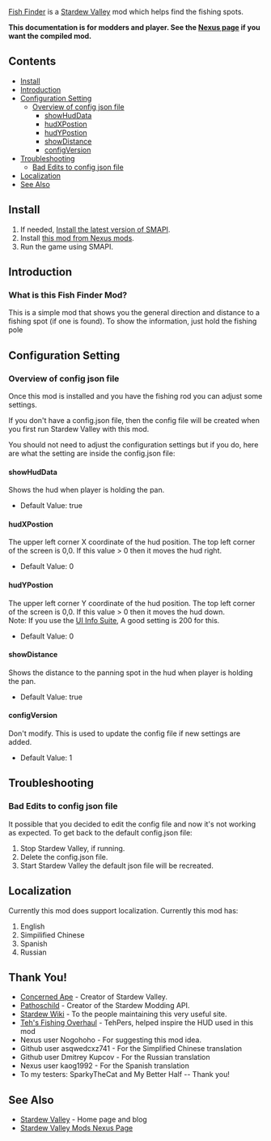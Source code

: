 [Fish Finder](https://github.com/AairTheGreat/StardewValleyMods/tree/master/Fish%20Finder) is a [Stardew Valley](http://stardewvalley.net/) mod which helps find the fishing spots.
                                                                                                           
**This documentation is for modders and player. See the [Nexus page](https://www.nexusmods.com/stardewvalley/mods/5011) if you want the compiled mod.**
                                                                                                           
## Contents
* [Install](#install)
* [Introduction](#introduction)
* [Configuration Setting](#configuration-setting)
  * [Overview of config json file](#Overview-of-config-json-file)
    - [showHudData](#showHudData)
    - [hudXPostion](#hudXPostion)
    - [hudYPostion](#hudYPostion)
    - [showDistance](#showdistance)
	- [configVersion](#configVersion)
* [Troubleshooting](#troubleshooting)
  * [Bad Edits to config json file](#Bad-Edits-to-config-json-file)  
* [Localization](#localization)
* [See Also](#see-also)

## Install
1. If needed, [Install the latest version of SMAPI](https://smapi.io/).
2. Install [this mod from Nexus mods](https://www.nexusmods.com/stardewvalley/mods/4161).
3. Run the game using SMAPI.

## Introduction
### What is this Fish Finder Mod?
This is a simple mod that shows you the general direction and distance to a fishing spot (if one is found).
To show the information, just hold the fishing pole

## Configuration Setting
### Overview of config json file
Once this mod is installed and you have the fishing rod you can adjust some settings.  

If you don't have a config.json file, then the config file will be created when you first run Stardew Valley with this mod.

You should not need to adjust the configuration settings but if you do, here are what the setting are inside the config.json file:
#### showHudData
Shows the hud when player is holding the pan.   
- Default Value: true 
#### hudXPostion
The upper left corner X coordinate of the hud position.  The top left corner of the screen is 0,0.  If this value > 0 then it moves the hud right.    
- Default Value: 0 
#### hudYPostion
The upper left corner Y coordinate of the hud position.  The top left corner of the screen is 0,0.  If this value > 0 then it moves the hud down.    
Note: If you use the [UI Info Suite](https://www.nexusmods.com/stardewvalley/mods/1150), A good setting is 200 for this.
- Default Value: 0 
#### showDistance
Shows the distance to the panning spot in the hud when player is holding the pan.  
- Default Value: true 
#### configVersion
Don't modify.  This is used to update the config file if new settings are added.
- Default Value: 1

## Troubleshooting

### Bad Edits to config json file
It possible that you decided to edit the config file and now it's not working as expected.  To get back to the default config.json file:
1. Stop Stardew Valley, if running.
2. Delete the config.json file.
3. Start Stardew Valley the default json file will be recreated.
 
## Localization

Currently this mod does support localization.  Currently this mod has:
1. English
2. Simpilified Chinese
3. Spanish
4. Russian


## Thank You!
* [Concerned Ape](https://twitter.com/concernedape) - Creator of Stardew Valley.
* [Pathoschild](https://smapi.io/) - Creator of the Stardew Modding API.
* [Stardew Wiki](https://stardewvalleywiki.com) - To the people maintaining this very useful site.
* [Teh's Fishing Overhaul](https://www.nexusmods.com/stardewvalley/mods/866) - TehPers, helped inspire the HUD used in this mod
* Nexus user Nogohoho - For suggesting this mod idea.
* Github user asqwedcxz741 - For the Simplified Chinese translation
* Github user Dmitrey Kupcov - For the Russian translation
* Nexus user kaog1992 - For the Spanish translation
* To my testers: SparkyTheCat and My Better Half  -- Thank you!

## See Also
* [Stardew Valley](https://www.stardewvalley.net/) - Home page and blog
* [Stardew Valley Mods Nexus Page](https://www.nexusmods.com/stardewvalley/mods)
